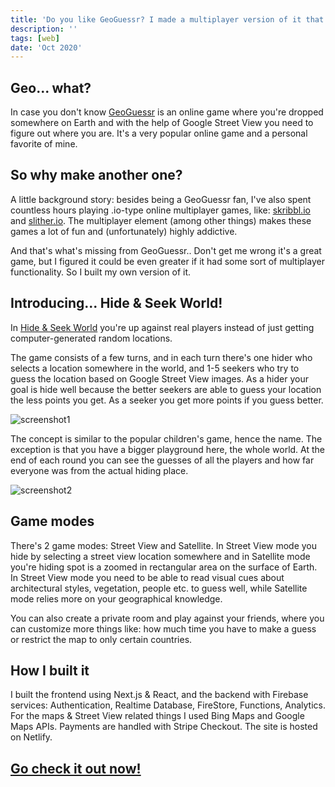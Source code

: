 ```yaml
---
title: 'Do you like GeoGuessr? I made a multiplayer version of it that you need to try.'
description: ''
tags: [web]
date: 'Oct 2020'
---
```


## Geo... what?

In case you don't know [GeoGuessr](https://geoguessr.com) is an online game where you're dropped somewhere on Earth and with the help of Google Street View you need to figure out where you are. It's a very popular online game and a personal favorite of mine.

## So why make another one?

A little background story: besides being a GeoGuessr fan, I've also spent countless hours playing .io-type online multiplayer games, like: [skribbl.io](https://skribbl.io) and [slither.io](https://slither.io). The multiplayer element (among other things) makes these games a lot of fun and (unfortunately) highly addictive.

And that's what's missing from GeoGuessr.. Don't get me wrong it's a great game, but I figured it could be even greater if it had some sort of multiplayer functionality. So I built my own version of it.

## Introducing... Hide & Seek World!

In [Hide & Seek World](https://hideandseek.world) you're up against real players instead of just getting computer-generated random locations.

The game consists of a few turns, and in each turn there's one hider who selects a location somewhere in the world, and 1-5 seekers who try to guess the location based on Google Street View images.
As a hider your goal is hide well because the better seekers are able to guess your location the less points you get. As a seeker you get more points if you guess better.

![screenshot1](/images/posts/post3/screenshot1.jpg)

The concept is similar to the popular children's game, hence the name. The exception is that you have a bigger playground here, the whole world. At the end of each round you can see the guesses of all the players and how far everyone was from the actual hiding place.

![screenshot2](/images/posts/post3/screenshot3.jpg)

## Game modes

There's 2 game modes: Street View and Satellite. In Street View mode you hide by selecting a street view location somewhere and in Satellite mode you're hiding spot is a zoomed in rectangular area on the surface of Earth. In Street View mode you need to be able to read visual cues about architectural styles, vegetation, people etc. to guess well, while Satellite mode relies more on your geographical knowledge.

You can also create a private room and play against your friends, where you can customize more things like: how much time you have to make a guess or restrict the map to only certain countries.

## How I built it

I built the frontend using Next.js & React, and the backend with Firebase services: Authentication, Realtime Database, FireStore, Functions, Analytics. For the maps & Street View related things I used Bing Maps and Google Maps APIs. Payments are handled with Stripe Checkout. The site is hosted on Netlify.

## [Go check it out now!](https://hideandseek.world)
